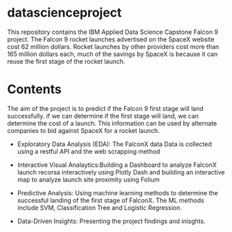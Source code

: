 # datascienceproject

This repository contains the IBM Applied Data Science Capstone Falcon 9 project. The Falcon 9 rocket launches  advertised on the SpaceX website cost 62 million dollars. Rocket launches by other providers cost more than 165 million dollars each, much of the savings by SpaceX is because it can reuse the first stage of the rocket launch.

# Contents

The aim of the project is to predict if the Falcon 9 first stage will land successfully. if we can determine if the first stage will land, we can determine the cost of a launch. This information can be used by alternate companies to bid against SpaceX for a rocket launch.

* Exploratory Data Analysis (EDA): The FalconX data Data is collected using a restful API and the web scrapping method

* Interactive Visual Analaytics:Building a Dashboard to analyze FalconX launch recorsa interactively using Plotly Dash and  building an interactive map to analyze launch site proximity using Folium

* Predictive Analysis: Using machine learning methods to determine the successful landing of the first stage of FalconX. The ML methods include SVM, Classification Tree and Logistic Regression.

* Data-Driven Insights: Presenting the project findings and inisghts.
